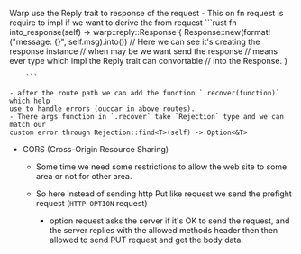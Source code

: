Warp use the Reply trait to response of the request 
    - This on fn request is require to impl if we want to derive the from request
        ```rust
        fn into_response(self) -> warp::reply::Response {
            Response::new(format!("message: {}", self.msg).into())
            // Here we can see it's creating the response instance
            // when may be we want send the response
            // means ever type which impl the Reply trait can convortable 
            // into the Response.
        }

        ```

    - after the route path we can add the function `.recover(function)` which help 
    use to handle errors (ouccar in above routes).
    - There args function in `.recover` take `Rejection` type and we can match our 
    custom error through Rejection::find<T>(self) -> Option<&T>


- CORS (Cross-Origin Resource Sharing)
    - Some time we need some restrictions to allow the web site to some area or not
    for other area.
    - So here instead of sending http Put like request we send the prefight request
    (`HTTP OPTION` request)
        
        - option request asks the server if it's OK to send the request, and the server
        replies with the allowed methods header then then allowed to send PUT request 
        and get the body data.



